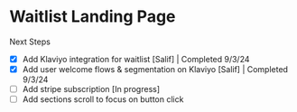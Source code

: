 # Waitlist Landing Page

Next Steps

- [x] Add Klaviyo integration for waitlist [Salif] | Completed 9/3/24
- [x] Add user welcome flows & segmentation on Klaviyo [Salif] | Completed 9/3/24
- [ ] Add stripe subscription [In progress]
- [ ] Add sections scroll to focus on button click
